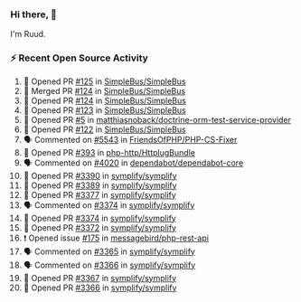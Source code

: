 ### Hi there, 👋

I'm Ruud.
 
### :zap: Recent Open Source Activity

<!--START_SECTION:activity-->
1. 💪 Opened PR [#125](https://github.com/SimpleBus/SimpleBus/pull/125) in [SimpleBus/SimpleBus](https://github.com/SimpleBus/SimpleBus)
2. 🎉 Merged PR [#124](https://github.com/SimpleBus/SimpleBus/pull/124) in [SimpleBus/SimpleBus](https://github.com/SimpleBus/SimpleBus)
3. 💪 Opened PR [#124](https://github.com/SimpleBus/SimpleBus/pull/124) in [SimpleBus/SimpleBus](https://github.com/SimpleBus/SimpleBus)
4. 💪 Opened PR [#123](https://github.com/SimpleBus/SimpleBus/pull/123) in [SimpleBus/SimpleBus](https://github.com/SimpleBus/SimpleBus)
5. 💪 Opened PR [#5](https://github.com/matthiasnoback/doctrine-orm-test-service-provider/pull/5) in [matthiasnoback/doctrine-orm-test-service-provider](https://github.com/matthiasnoback/doctrine-orm-test-service-provider)
6. 💪 Opened PR [#122](https://github.com/SimpleBus/SimpleBus/pull/122) in [SimpleBus/SimpleBus](https://github.com/SimpleBus/SimpleBus)
7. 🗣 Commented on [#5543](https://github.com/FriendsOfPHP/PHP-CS-Fixer/issues/5543) in [FriendsOfPHP/PHP-CS-Fixer](https://github.com/FriendsOfPHP/PHP-CS-Fixer)
8. 💪 Opened PR [#393](https://github.com/php-http/HttplugBundle/pull/393) in [php-http/HttplugBundle](https://github.com/php-http/HttplugBundle)
9. 🗣 Commented on [#4020](https://github.com/dependabot/dependabot-core/issues/4020) in [dependabot/dependabot-core](https://github.com/dependabot/dependabot-core)
10. 💪 Opened PR [#3390](https://github.com/symplify/symplify/pull/3390) in [symplify/symplify](https://github.com/symplify/symplify)
11. 💪 Opened PR [#3389](https://github.com/symplify/symplify/pull/3389) in [symplify/symplify](https://github.com/symplify/symplify)
12. 💪 Opened PR [#3377](https://github.com/symplify/symplify/pull/3377) in [symplify/symplify](https://github.com/symplify/symplify)
13. 🗣 Commented on [#3374](https://github.com/symplify/symplify/issues/3374) in [symplify/symplify](https://github.com/symplify/symplify)
14. 💪 Opened PR [#3374](https://github.com/symplify/symplify/pull/3374) in [symplify/symplify](https://github.com/symplify/symplify)
15. 💪 Opened PR [#3372](https://github.com/symplify/symplify/pull/3372) in [symplify/symplify](https://github.com/symplify/symplify)
16. ❗️ Opened issue [#175](https://github.com/messagebird/php-rest-api/issues/175) in [messagebird/php-rest-api](https://github.com/messagebird/php-rest-api)
17. 🗣 Commented on [#3365](https://github.com/symplify/symplify/issues/3365) in [symplify/symplify](https://github.com/symplify/symplify)
18. 🗣 Commented on [#3366](https://github.com/symplify/symplify/issues/3366) in [symplify/symplify](https://github.com/symplify/symplify)
19. 💪 Opened PR [#3367](https://github.com/symplify/symplify/pull/3367) in [symplify/symplify](https://github.com/symplify/symplify)
20. 💪 Opened PR [#3366](https://github.com/symplify/symplify/pull/3366) in [symplify/symplify](https://github.com/symplify/symplify)
<!--END_SECTION:activity-->
